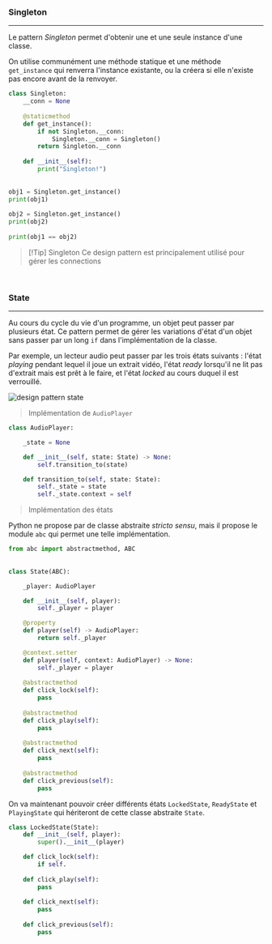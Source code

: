 ### Singleton
---

Le pattern *Singleton* permet d'obtenir une et une seule instance d'une classe.

On utilise communément une méthode statique et une méthode `get_instance` qui renverra l'instance existante, ou la créera si elle n'existe pas encore avant de la renvoyer.

```python
class Singleton:  
	__conn = None  
  
	@staticmethod  
	def get_instance():  
		if not Singleton.__conn:  
			Singleton.__conn = Singleton()  
		return Singleton.__conn  
  
	def __init__(self):  
		print("Singleton!")  
  
  
obj1 = Singleton.get_instance()  
print(obj1)  
  
obj2 = Singleton.get_instance()  
print(obj2)  
  
print(obj1 == obj2)
```


> [!Tip] Singleton
> Ce design pattern est principalement utilisé pour gérer les connections

<br>

### State
---

Au cours du cycle du vie d'un programme, un objet peut passer par plusieurs état. Ce pattern permet de gérer les variations d'état d'un objet sans passer par un long `if` dans l'implémentation de la classe.

Par exemple, un lecteur audio peut passer par les trois états suivants : l'état *playing* pendant lequel il joue un extrait vidéo, l'état *ready* lorsqu'il ne lit pas d'extrait mais est prêt à le faire, et l'état *locked* au cours duquel il est verrouillé.

![design pattern state](https://images.ctfassets.net/23aumh6u8s0i/7EXrJIISe60aDo65BUFXgW/caabc74e7fe1d13bc1150ce6baa98edb/02_UML_state_class.png)

> Implémentation de `AudioPlayer`
```python
class AudioPlayer:

	_state = None

	def __init__(self, state: State) -> None:
		self.transition_to(state)

	def transition_to(self, state: State):
		self._state = state
		self._state.context = self
```

> Implémentation des états

Python ne propose par de classe abstraite *stricto sensu*, mais il propose le module `abc` qui permet une telle implémentation.

```python
from abc import abstractmethod, ABC  
  
  
class State(ABC):

	_player: AudioPlayer

	def __init__(self, player):
		self._player = player

	@property
    def player(self) -> AudioPlayer:
        return self._player

    @context.setter
    def player(self, context: AudioPlayer) -> None:
        self._player = player
	
	@abstractmethod  
	def click_lock(self):  
		pass  
  
	@abstractmethod  
	def click_play(self):  
		pass  
  
	@abstractmethod  
	def click_next(self):  
		pass  
	  
	@abstractmethod  
	def click_previous(self):  
		pass
```

On va maintenant pouvoir créer différents états `LockedState`, `ReadyState` et `PlayingState` qui hériteront de cette classe abstraite `State`.

```python
class LockedState(State):
	def __init__(self, player):  
		super().__init__(player)

	def click_lock(self):  
		if self.
    
	def click_play(self):  
		pass  
    
	def click_next(self):  
		pass  
	    
	def click_previous(self):  
		pass
```
